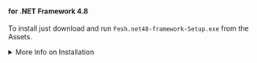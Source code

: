 #### for .NET Framework 4.8

To install just download and run `Fesh.net48-framework-Setup.exe` from the Assets.

<details>

<summary>More Info on Installation</summary>

No admin rights are required to install or run the app.
The app will be installed in `C:\Users\{username}\AppData\Local\Fesh.net48\current`.\
A shortcut will be created on the desktop.\

It will automatically suggest to update Fesh when a new version is released.\
The installer is digitally code-signed via Azure Trusted Signing Service.\
It should not raise any security warnings.

There is also a portable package `Fesh.net48-framework-Portable.zip` which does not need to be installed and is self-updating.\
Feel free to extract your app from that zip and place it wherever you'd like.

See the [Changelog](https://github.com/goswinr/Fesh/blob/main/CHANGELOG.md) for changes in this release

This release was created with [Velopack](https://velopack.io/).

</details>

